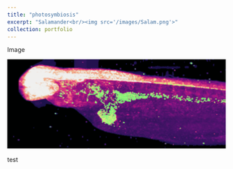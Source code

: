 ```yaml
---
title: "photosymbiosis"
excerpt: "Salamander<br/><img src='/images/Salam.png'>"
collection: portfolio
---
```


Image 

 ![](/images/Salam.png)

test
